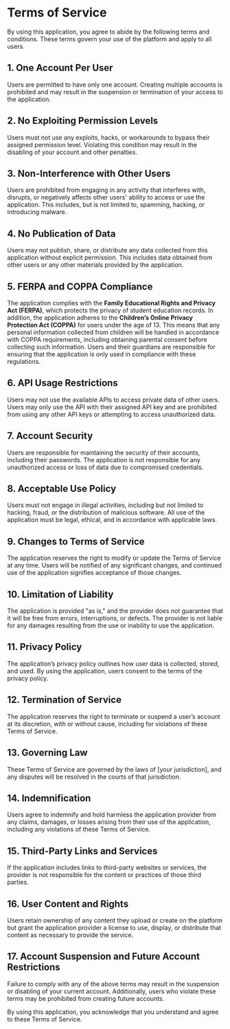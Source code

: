 # Terms of Service

By using this application, you agree to abide by the following terms and conditions. These terms govern your use of the platform and apply to all users.

## 1. One Account Per User
Users are permitted to have only one account. Creating multiple accounts is prohibited and may result in the suspension or termination of your access to the application.

## 2. No Exploiting Permission Levels
Users must not use any exploits, hacks, or workarounds to bypass their assigned permission level. Violating this condition may result in the disabling of your account and other penalties.

## 3. Non-Interference with Other Users
Users are prohibited from engaging in any activity that interferes with, disrupts, or negatively affects other users' ability to access or use the application. This includes, but is not limited to, spamming, hacking, or introducing malware.

## 4. No Publication of Data
Users may not publish, share, or distribute any data collected from this application without explicit permission. This includes data obtained from other users or any other materials provided by the application.

## 5. FERPA and COPPA Compliance
The application complies with the **Family Educational Rights and Privacy Act (FERPA)**, which protects the privacy of student education records. In addition, the application adheres to the **Children’s Online Privacy Protection Act (COPPA)** for users under the age of 13. This means that any personal information collected from children will be handled in accordance with COPPA requirements, including obtaining parental consent before collecting such information. Users and their guardians are responsible for ensuring that the application is only used in compliance with these regulations.

## 6. API Usage Restrictions
Users may not use the available APIs to access private data of other users. Users may only use the API with their assigned API key and are prohibited from using any other API keys or attempting to access unauthorized data.

## 7. Account Security
Users are responsible for maintaining the security of their accounts, including their passwords. The application is not responsible for any unauthorized access or loss of data due to compromised credentials.

## 8. Acceptable Use Policy
Users must not engage in illegal activities, including but not limited to hacking, fraud, or the distribution of malicious software. All use of the application must be legal, ethical, and in accordance with applicable laws.

## 9. Changes to Terms of Service
The application reserves the right to modify or update the Terms of Service at any time. Users will be notified of any significant changes, and continued use of the application signifies acceptance of those changes.

## 10. Limitation of Liability
The application is provided "as is," and the provider does not guarantee that it will be free from errors, interruptions, or defects. The provider is not liable for any damages resulting from the use or inability to use the application.

## 11. Privacy Policy
The application’s privacy policy outlines how user data is collected, stored, and used. By using the application, users consent to the terms of the privacy policy.

## 12. Termination of Service
The application reserves the right to terminate or suspend a user’s account at its discretion, with or without cause, including for violations of these Terms of Service.

## 13. Governing Law
These Terms of Service are governed by the laws of [your jurisdiction], and any disputes will be resolved in the courts of that jurisdiction.

## 14. Indemnification
Users agree to indemnify and hold harmless the application provider from any claims, damages, or losses arising from their use of the application, including any violations of these Terms of Service.

## 15. Third-Party Links and Services
If the application includes links to third-party websites or services, the provider is not responsible for the content or practices of those third parties.

## 16. User Content and Rights
Users retain ownership of any content they upload or create on the platform but grant the application provider a license to use, display, or distribute that content as necessary to provide the service.

## 17. Account Suspension and Future Account Restrictions
Failure to comply with any of the above terms may result in the suspension or disabling of your current account. Additionally, users who violate these terms may be prohibited from creating future accounts.

By using this application, you acknowledge that you understand and agree to these Terms of Service.
